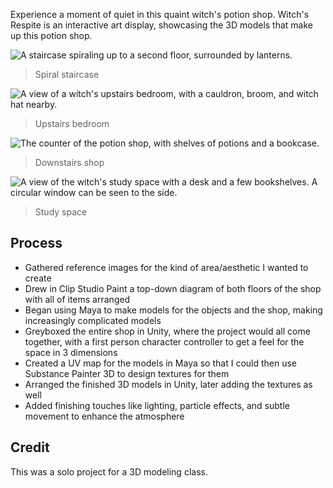 Experience a moment of quiet in this quaint witch's potion shop. Witch's Respite is an interactive art display, showcasing the 3D models that make up this potion shop.

![A staircase spiraling up to a second floor, surrounded by lanterns.](/conf/projects/WitchsRespite/WR_Staircase.png "Up and up")

> Spiral staircase

![A view of a witch's upstairs bedroom, with a cauldron, broom, and witch hat nearby.](/conf/projects/WitchsRespite/WR_Bedroom.png "So sleepy... ZzZzZ")

> Upstairs bedroom

![The counter of the potion shop, with shelves of potions and a bookcase.](/conf/projects/WitchsRespite/WR_PotionShop.png "Find everything you need?")

> Downstairs shop

![A view of the witch's study space with a desk and a few bookshelves. A circular window can be seen to the side.](/conf/projects/WitchsRespite/WR_Study.png "Time for a bit of reading.")

> Study space

## Process

- Gathered reference images for the kind of area/aesthetic I wanted to create
- Drew in Clip Studio Paint a top-down diagram of both floors of the shop with all of items arranged
- Began using Maya to make models for the objects and the shop, making increasingly complicated models
- Greyboxed the entire shop in Unity, where the project would all come together, with a first person character controller to get a feel for the space in 3 dimensions
- Created a UV map for the models in Maya so that I could then use Substance Painter 3D to design textures for them
- Arranged the finished 3D models in Unity, later adding the textures as well
- Added finishing touches like lighting, particle effects, and subtle movement to enhance the atmosphere

## Credit

This was a solo project for a 3D modeling class.